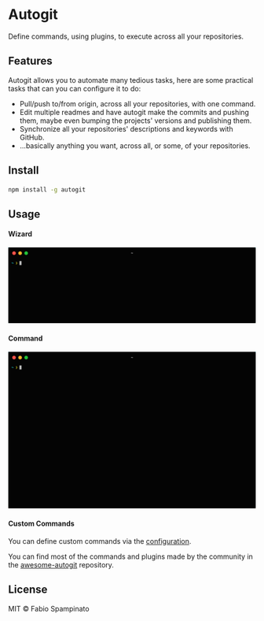 
# Autogit

Define commands, using plugins, to execute across all your repositories.

## Features

Autogit allows you to automate many tedious tasks, here are some practical tasks that can you can configure it to do:

- Pull/push to/from origin, across all your repositories, with one command.
- Edit multiple readmes and have autogit make the commits and pushing them, maybe even bumping the projects' versions and publishing them.
- Synchronize all your repositories' descriptions and keywords with GitHub.
- ...basically anything you want, across all, or some, of your repositories.

## Install

```sh
npm install -g autogit
```

## Usage

#### Wizard

<p align="center">
	<img src="docs/resources/demo/wizard.gif" alt="Wizard" style="width:816px">
</p>

#### Command

<p align="center">
	<img src="docs/resources/demo/github_sync.gif" alt="GitHub Sync" style="width:816px">
</p>

#### Custom Commands

You can define custom commands via the [configuration](/docs/configuration.md).

You can find most of the commands and plugins made by the community in the [awesome-autogit](https://github.com/fabiospampinato/awesome-autogit) repository.

## License

MIT © Fabio Spampinato
